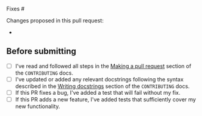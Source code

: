 <!-- To ensure we can review your pull request promptly please complete this template entirely. -->

<!-- Please reference the issue number here. You can replace "Fixes" with "Closes" if it makes more sense. -->
Fixes #

Changes proposed in this pull request:
<!-- Please list all changes/additions here. -->
-

## Before submitting

<!-- Please complete this checklist BEFORE submitting your PR to speed along the review process. -->
- [ ] I've read and followed all steps in the [Making a pull request](https://github.com/bellingcat/vk-url-scraper/blob/main/CONTRIBUTING.md#making-a-pull-request) 
    section of the `CONTRIBUTING` docs.
- [ ] I've updated or added any relevant docstrings following the syntax described in the
    [Writing docstrings](https://github.com/bellingcat/vk-url-scraper/blob/main/CONTRIBUTING.md#writing-docstrings) section of the `CONTRIBUTING` docs.
- [ ] If this PR fixes a bug, I've added a test that will fail without my fix.
- [ ] If this PR adds a new feature, I've added tests that sufficiently cover my new functionality.
